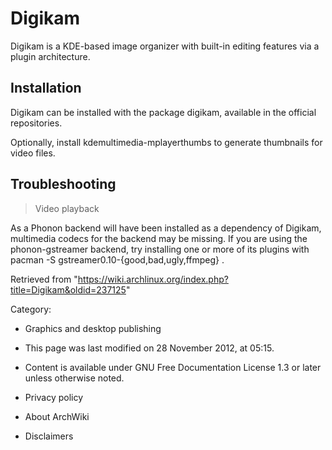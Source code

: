 Digikam
=======

Digikam is a KDE-based image organizer with built-in editing features
via a plugin architecture.

Installation
------------

Digikam can be installed with the package digikam, available in the
official repositories.

Optionally, install kdemultimedia-mplayerthumbs to generate thumbnails
for video files.

Troubleshooting
---------------

> Video playback

As a Phonon backend will have been installed as a dependency of Digikam,
multimedia codecs for the backend may be missing. If you are using the
phonon-gstreamer backend, try installing one or more of its plugins with
pacman -S gstreamer0.10-{good,bad,ugly,ffmpeg} .

Retrieved from
"https://wiki.archlinux.org/index.php?title=Digikam&oldid=237125"

Category:

-   Graphics and desktop publishing

-   This page was last modified on 28 November 2012, at 05:15.
-   Content is available under GNU Free Documentation License 1.3 or
    later unless otherwise noted.
-   Privacy policy
-   About ArchWiki
-   Disclaimers

